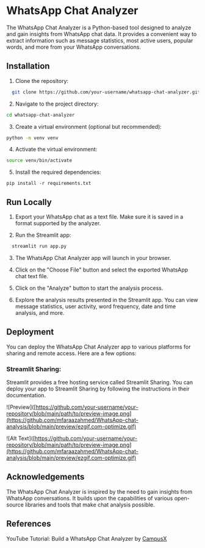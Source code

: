 
# WhatsApp Chat Analyzer

The WhatsApp Chat Analyzer is a Python-based tool designed to analyze and gain insights from WhatsApp chat data. It provides a convenient way to extract information such as message statistics, most active users, popular words, and more from your WhatsApp conversations.




## Installation

1. Clone the repository:

```bash
  git clone https://github.com/your-username/whatsapp-chat-analyzer.git

```
    
2. Navigate to the project directory:

```bash
cd whatsapp-chat-analyzer

```
3. Create a virtual environment (optional but recommended):

```bash
python -m venv venv

```

4. Activate the virtual environment:

```bash
source venv/bin/activate

```

5. Install the required dependencies:

```
pip install -r requirements.txt

```
## Run Locally

1. Export your WhatsApp chat as a text file. Make sure it is saved in a format supported by the analyzer.

2. Run the Streamlit app:

```bash
  streamlit run app.py
```
3. The WhatsApp Chat Analyzer app will launch in your browser.

4. Click on the "Choose File" button and select the exported WhatsApp chat text file.

5. Click on the "Analyze" button to start the analysis process.

6. Explore the analysis results presented in the Streamlit app. You can view message statistics, user activity, word frequency, date and time analysis, and more.
## Deployment

You can deploy the WhatsApp Chat Analyzer app to various platforms for sharing and remote access. Here are a few options:

### Streamlit Sharing: 
Streamlit provides a free hosting service called Streamlit Sharing. You can deploy your app to Streamlit Sharing by following the instructions in their documentation.

![Preview]([https://github.com/your-username/your-repository/blob/main/path/to/preview-image.png](https://github.com/mfaraazahmed/WhatsApp-chat-analysis/blob/main/preview/ezgif.com-optimize.gif)

![Alt Text]([https://github.com/your-username/your-repository/blob/main/path/to/preview-image.png](https://github.com/mfaraazahmed/WhatsApp-chat-analysis/blob/main/preview/ezgif.com-optimize.gif)


## Acknowledgements
The WhatsApp Chat Analyzer is inspired by the need to gain insights from WhatsApp conversations. It builds upon the capabilities of various open-source libraries and tools that make chat analysis possible.


## References

YouTube Tutorial: Build a WhatsApp Chat Analyzer by
[CampusX](https://www.youtube.com/watch?v=Q0QwvZKG_6Q)

